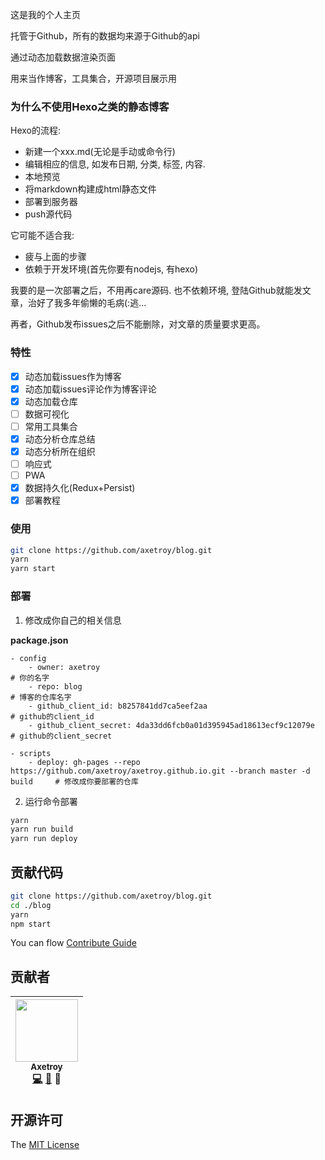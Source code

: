 这是我的个人主页

托管于Github，所有的数据均来源于Github的api

通过动态加载数据渲染页面

用来当作博客，工具集合，开源项目展示用

### 为什么不使用Hexo之类的静态博客

Hexo的流程: 

- 新建一个xxx.md(无论是手动或命令行)
- 编辑相应的信息, 如发布日期, 分类, 标签, 内容. 
- 本地预览
- 将markdown构建成html静态文件
- 部署到服务器
- push源代码

它可能不适合我: 
- 疲与上面的步骤
- 依赖于开发环境(首先你要有nodejs, 有hexo)

我要的是一次部署之后，不用再care源码. 也不依赖环境, 登陆Github就能发文章，治好了我多年偷懒的毛病(:逃...

再者，Github发布issues之后不能删除，对文章的质量要求更高。

### 特性

- [x] 动态加载issues作为博客
- [x] 动态加载issues评论作为博客评论
- [x] 动态加载仓库
- [ ] 数据可视化
- [ ] 常用工具集合
- [x] 动态分析仓库总结
- [x] 动态分析所在组织
- [ ] 响应式
- [ ] PWA
- [x] 数据持久化(Redux+Persist)
- [x] 部署教程

### 使用

```bash
git clone https://github.com/axetroy/blog.git
yarn
yarn start
```

### 部署

1. 修改成你自己的相关信息

**package.json**

```yarm
- config
    - owner: axetroy                                                        # 你的名字
    - repo: blog                                                            # 博客的仓库名字
    - github_client_id: b8257841dd7ca5eef2aa                                # github的client_id
    - github_client_secret: 4da33dd6fcb0a01d395945ad18613ecf9c12079e        # github的client_secret
    
- scripts
    - deploy: gh-pages --repo https://github.com/axetroy/axetroy.github.io.git --branch master -d build     # 修改成你要部署的仓库
```

2. 运行命令部署

```bash
yarn
yarn run build
yarn run deploy
```

## 贡献代码

```bash
git clone https://github.com/axetroy/blog.git
cd ./blog
yarn
npm start
```

You can flow [Contribute Guide](https://github.com/axetroy/blog/blob/master/contributing.md)

## 贡献者

<!-- ALL-CONTRIBUTORS-LIST:START - Do not remove or modify this section -->
| [<img src="https://avatars1.githubusercontent.com/u/9758711?v=3" width="100px;"/><br /><sub>Axetroy</sub>](http://axetroy.github.io)<br />[💻](https://github.com/axetroyanti-redirect/anti-redirect/commits?author=axetroy) [🐛](https://github.com/axetroyanti-redirect/anti-redirect/issues?q=author%3Aaxetroy) 🎨 |
| :---: |
<!-- ALL-CONTRIBUTORS-LIST:END -->

## 开源许可

The [MIT License](https://github.com/axetroy/blog/blob/master/LICENSE)